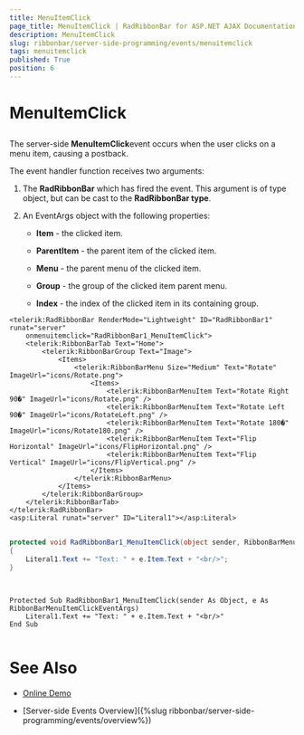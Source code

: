 ```yaml
---
title: MenuItemClick
page_title: MenuItemClick | RadRibbonBar for ASP.NET AJAX Documentation
description: MenuItemClick
slug: ribbonbar/server-side-programming/events/menuitemclick
tags: menuitemclick
published: True
position: 6
---
```


# MenuItemClick



## 

The server-side **MenuItemClick**event occurs when the user clicks on a menu item, causing a postback.

The event handler function receives two arguments:

1. The **RadRibbonBar** which has fired the event. This argument is of type object, but can be cast to the **RadRibbonBar type**.

1. An EventArgs object with the following properties:

	* **Item** - the clicked item.

	* **ParentItem** - the parent item of the clicked item.

	* **Menu** - the parent menu of the clicked item.

	* **Group** - the group of the clicked item parent menu.

	* **Index** - the index of the clicked item in its containing group.

````ASPNET
<telerik:RadRibbonBar RenderMode="Lightweight" ID="RadRibbonBar1" runat="server" 
    onmenuitemclick="RadRibbonBar1_MenuItemClick">
    <telerik:RibbonBarTab Text="Home">
        <telerik:RibbonBarGroup Text="Image">
            <Items>
                <telerik:RibbonBarMenu Size="Medium" Text="Rotate" ImageUrl="icons/Rotate.png">
                    <Items>
                        <telerik:RibbonBarMenuItem Text="Rotate Right 90�" ImageUrl="icons/Rotate.png" />
                        <telerik:RibbonBarMenuItem Text="Rotate Left 90�" ImageUrl="icons/RotateLeft.png" />
                        <telerik:RibbonBarMenuItem Text="Rotate 180�" ImageUrl="icons/Rotate180.png" />
                        <telerik:RibbonBarMenuItem Text="Flip Horizontal" ImageUrl="icons/FlipHorizontal.png" />
                        <telerik:RibbonBarMenuItem Text="Flip Vertical" ImageUrl="icons/FlipVertical.png" />
                    </Items>
                </telerik:RibbonBarMenu>
            </Items>
        </telerik:RibbonBarGroup>
    </telerik:RibbonBarTab>
</telerik:RadRibbonBar>
<asp:Literal runat="server" ID="Literal1"></asp:Literal>
````





````C#
	
protected void RadRibbonBar1_MenuItemClick(object sender, RibbonBarMenuItemClickEventArgs e)
{
    Literal1.Text += "Text: " + e.Item.Text + "<br/>";
}
	
````
````VB.NET
	
Protected Sub RadRibbonBar1_MenuItemClick(sender As Object, e As RibbonBarMenuItemClickEventArgs)
    Literal1.Text += "Text: " + e.Item.Text + "<br/>"
End Sub
	
````


# See Also

 * [Online Demo](https://demos.telerik.com/aspnet-ajax/ribbonbar/examples/events/serverside/defaultcs.aspx)

 * [Server-side Events Overview]({%slug ribbonbar/server-side-programming/events/overview%})

